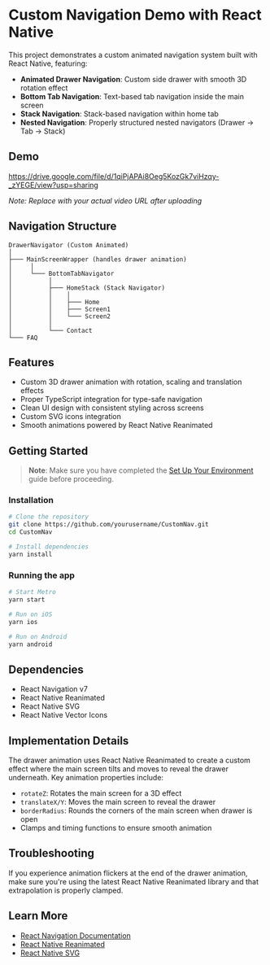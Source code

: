 # Custom Navigation Demo with React Native

This project demonstrates a custom animated navigation system built with React Native, featuring:

- **Animated Drawer Navigation**: Custom side drawer with smooth 3D rotation effect
- **Bottom Tab Navigation**: Text-based tab navigation inside the main screen
- **Stack Navigation**: Stack-based navigation within home tab
- **Nested Navigation**: Properly structured nested navigators (Drawer → Tab → Stack)

## Demo

https://drive.google.com/file/d/1qiPjAPAi8Oeg5KozGk7viHzqy-_zYEGE/view?usp=sharing

*Note: Replace with your actual video URL after uploading*

## Navigation Structure

```
DrawerNavigator (Custom Animated)
│
├─── MainScreenWrapper (handles drawer animation)
│     │
│     └─── BottomTabNavigator
│          │
│          ├─── HomeStack (Stack Navigator)
│          │    │
│          │    ├─── Home
│          │    ├─── Screen1
│          │    └─── Screen2
│          │
│          └─── Contact
└─── FAQ
```

## Features

- Custom 3D drawer animation with rotation, scaling and translation effects
- Proper TypeScript integration for type-safe navigation
- Clean UI design with consistent styling across screens
- Custom SVG icons integration
- Smooth animations powered by React Native Reanimated

## Getting Started

> **Note**: Make sure you have completed the [Set Up Your Environment](https://reactnative.dev/docs/set-up-your-environment) guide before proceeding.

### Installation

```sh
# Clone the repository
git clone https://github.com/yourusername/CustomNav.git
cd CustomNav

# Install dependencies
yarn install
```

### Running the app

```sh
# Start Metro
yarn start

# Run on iOS
yarn ios

# Run on Android
yarn android
```

## Dependencies

- React Navigation v7
- React Native Reanimated
- React Native SVG
- React Native Vector Icons

## Implementation Details

The drawer animation uses React Native Reanimated to create a custom effect where the main screen tilts and moves to reveal the drawer underneath. Key animation properties include:

- `rotateZ`: Rotates the main screen for a 3D effect
- `translateX/Y`: Moves the main screen to reveal the drawer
- `borderRadius`: Rounds the corners of the main screen when drawer is open
- Clamps and timing functions to ensure smooth animation

## Troubleshooting

If you experience animation flickers at the end of the drawer animation, make sure you're using the latest React Native Reanimated library and that extrapolation is properly clamped.

## Learn More

- [React Navigation Documentation](https://reactnavigation.org/)
- [React Native Reanimated](https://docs.swmansion.com/react-native-reanimated/)
- [React Native SVG](https://github.com/react-native-svg/react-native-svg)

